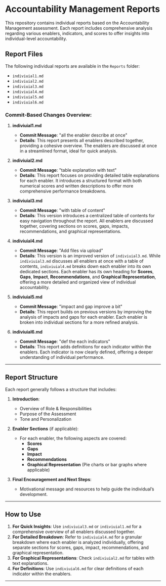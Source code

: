 # Accountability Management Reports

This repository contains individual reports based on the Accountability Management assessment. Each report includes comprehensive analysis regarding various enablers, indicators, and scores to offer insights into individual-level accountability.

## Report Files

The following individual reports are available in the `Reports` folder:

- `indiviuial1.md`
- `indiviuial2.md`
- `indiviuial3.md`
- `indiviuial4.md`
- `indiviuial5.md`
- `indiviuial6.md`

### Commit-Based Changes Overview:

1. **indiviuial1.md**
   - **Commit Message**: "all the enabler describe at once"
   - **Details**: This report presents all enablers described together, providing a cohesive overview. The enablers are discussed at once in a streamlined format, ideal for quick analysis.

2. **indiviuial2.md**
   - **Commit Message**: "table explanation with text"
   - **Details**: This report focuses on providing detailed table explanations for each enabler. It introduces a structured format with both numerical scores and written descriptions to offer more comprehensive performance breakdowns.

3. **indiviuial3.md**
   - **Commit Message**: "with table of content"
   - **Details**: This version introduces a centralized table of contents for easy navigation throughout the report. All enablers are discussed together, covering sections on scores, gaps, impacts, recommendations, and graphical representations.

4. **indiviuial4.md**
   - **Commit Message**: "Add files via upload"
   - **Details**: This version is an improved version of `indiviuial3.md`. While `indiviuial3.md` discusses all enablers at once with a table of contents, `indiviuial4.md` breaks down each enabler into its own dedicated sections. Each enabler has its own heading for **Scores**, **Gaps**, **Impact**, **Recommendations**, and **Graphical Representation**, offering a more detailed and organized view of individual accountability.

5. **indiviuial5.md**
   - **Commit Message**: "impact and gap improve a bit"
   - **Details**: This report builds on previous versions by improving the analysis of impacts and gaps for each enabler. Each enabler is broken into individual sections for a more refined analysis.

6. **indiviuial6.md**
    - **Commit Message**: "def the each indicators"
    - **Details**: This report adds definitions for each indicator within the enablers. Each indicator is now clearly defined, offering a deeper understanding of individual performance.

---

## Report Structure

Each report generally follows a structure that includes:

1. **Introduction**:
   - Overview of Role & Responsibilities
   - Purpose of the Assessment
   - Tone and Personalization

2. **Enabler Sections** (if applicable):
   - For each enabler, the following aspects are covered:
     - **Scores**
     - **Gaps**
     - **Impact**
     - **Recommendations**
     - **Graphical Representation** (Pie charts or bar graphs where applicable)

3. **Final Encouragement and Next Steps**:
   - Motivational message and resources to help guide the individual’s development.

---

## How to Use

1. **For Quick Insights**: Use `indiviuial3.md` or `indiviuial1.md` for a comprehensive overview of all enablers discussed together.
2. **For Detailed Breakdown**: Refer to `indiviuial4.md` for a granular breakdown where each enabler is analyzed individually, offering separate sections for scores, gaps, impact, recommendations, and graphical representation.
3. **For Graphical Representations**: Check `indiviuial2.md` for tables with text explanations.
4. **For Definitions**: Use `indiviuial6.md` for clear definitions of each indicator within the enablers.

---
